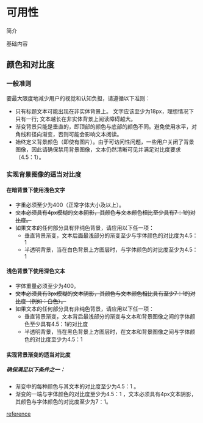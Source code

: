 # 可用性

简介

基础内容

## 颜色和对比度

### 一般准则

要最大限度地减少用户的视觉和认知负担，请遵循以下准则：

- 只有标题文本可能出现在非实体背景上。 文字应该至少为18px，理想情况下只有一行; 文本越长在非实体背景上阅读障碍越大。
- 渐变背景只能是垂直的，即顶部的颜色与底部的颜色不同。避免使用水平，对角线和径向渐变，否则可能会影响文本阅读。
- 始终定义背景颜色（即使有图片）。由于可访问性问题，一些用户关闭了背景图像，因此请确保禁用背景图像，文本仍然清晰可见并满足对比度要求（4.5：1）。

### 实现背景图像的适当对比度

#### 在暗背景下使用浅色文字

- 字重必须至少为400（正常字体大小及以上）。
- ~~文本必须具有4px模糊的文本阴影，其颜色与文本颜色相比至少具有7：1的对比度。~~
- 如果文本的任何部分具有非纯色背景，请应用以下任一项：
  - 垂直背景渐变，文本后面最浅部分的渐变至少与字体颜色的对比度为4.5：1
  - 半透明背景，当在白色背景上方图层时，与字体颜色的对比度至少为4.5：1

#### 浅色背景下使用深色文本

- 字体重量必须至少为400。
- ~~文本必须具有3px模糊的文本阴影，其颜色与文本颜色相比具有至少7：1的对比度（例如：白色）。~~
- 如果文本的任何部分具有非纯色背景，请应用以下任一项：
  - 垂直背景渐变，文本背后最浅部分的渐变与文本和背景图像之间的字体颜色至少具有4.5：1的对比度
  - 半透明背景，当在黑色背景上方图层时，在文本和背景图像之间与字体颜色的对比度至少为4.5：1

#### 实现背景渐变的适当对比度

##### 确保满足以下条件之一：

- 渐变中的每种颜色与其文本的对比度至少为4.5：1 。
- 渐变的一端与字体颜色的对比度至少为4.5：1 ，文本必须具有4px文本阴影，其颜色与字体颜色的对比度至少为7：1。

[reference](https://www.lightningdesignsystem.com/accessibility/guidelines/text-on-backgrounds/)
